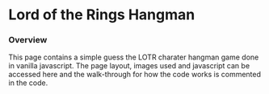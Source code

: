 # Lord of the Rings Hangman

### Overview
This page contains a simple guess the LOTR charater hangman game done in vanilla javascript. The page layout, images used and javascript can be accessed here and the walk-through for how the code works is commented in the code.
